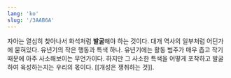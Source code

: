 ```yaml
---
lang: 'ko'
slug: '/3AAB6A'
---
```


자아는 열심히 찾아나서 화석처럼 **발굴**해야 하는 것이다.
대개 역사의 일부처럼 어딘가에 묻혀있다.
유년기의 작은 행동과 특색 하나.
유년기에는 활동 범주가 매우 좁고 작기 때문에 아주 사소해보이는 무언가이다.
하지만 그 사소한 특색을 어떻게 포착하고 발굴하여 육성하는지는 우리의 몫이다.
[[개성은 쟁취하는 것]].
